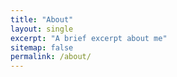 ```yaml
---
title: "About"
layout: single
excerpt: "A brief excerpt about me"
sitemap: false
permalink: /about/
---
```


